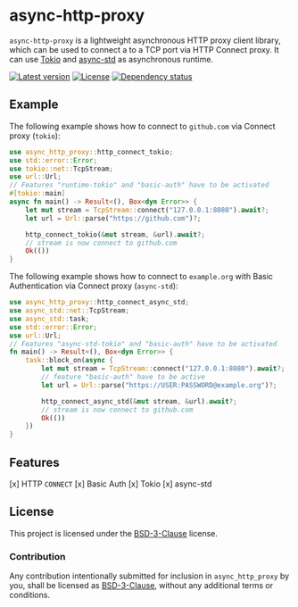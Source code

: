 # async-http-proxy
`async-http-proxy` is a lightweight asynchronous HTTP proxy client library, which can be used to 
connect a to a TCP port via HTTP Connect proxy. It can use [Tokio](https://tokio.rs/) and 
[async-std](https://async.rs/) as asynchronous runtime.  

[![Latest version](https://img.shields.io/crates/v/async-http-proxy.svg)](https://crates.io/crates/async-http-proxy)
[![License](https://img.shields.io/crates/l/async-http-proxy.svg)](https://opensource.org/licenses/BSD-3-Clause)
[![Dependency status](https://deps.rs/repo/github/linkted/async-http-proxy/status.svg)](https://deps.rs/repo/github/linkted/async-http-proxy)


## Example
The following example shows how to connect to `github.com` via Connect proxy (`tokio`):
```rust
use async_http_proxy::http_connect_tokio;
use std::error::Error;
use tokio::net::TcpStream;
use url::Url;
// Features "runtime-tokio" and "basic-auth" have to be activated
#[tokio::main]
async fn main() -> Result<(), Box<dyn Error>> {
    let mut stream = TcpStream::connect("127.0.0.1:8080").await?;
    let url = Url::parse("https://github.com")?;

    http_connect_tokio(&mut stream, &url).await?;
    // stream is now connect to github.com
    Ok(())
}
```

The following example shows how to connect to `example.org` with Basic Authentication via Connect 
proxy (`async-std`):
```rust
use async_http_proxy::http_connect_async_std;
use async_std::net::TcpStream;
use async_std::task;
use std::error::Error;
use url::Url;
// Features "async-std-tokio" and "basic-auth" have to be activated
fn main() -> Result<(), Box<dyn Error>> {
    task::block_on(async {
        let mut stream = TcpStream::connect("127.0.0.1:8080").await?;
        // feature "basic-auth" have to be active
        let url = Url::parse("https://USER:PASSWORD@example.org")?;

        http_connect_async_std(&mut stream, &url).await?;
        // stream is now connect to github.com
        Ok(())
    })
}
```

## Features
[x] HTTP `CONNECT`
[x] Basic Auth
[x] Tokio
[x] async-std

## License
This project is licensed under the [BSD-3-Clause](https://opensource.org/licenses/BSD-3-Clause) 
license.

### Contribution
Any contribution intentionally submitted for inclusion in `async_http_proxy` by you, shall be 
licensed as [BSD-3-Clause](https://opensource.org/licenses/BSD-3-Clause), without any additional 
terms or conditions.
